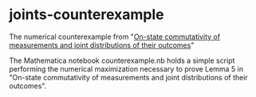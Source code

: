 # joints-counterexample
The numerical counterexample from "[On-state commutativity of measurements and joint distributions of their outcomes](https://arxiv.org/abs/2101.08313)"

The Mathematica notebook counterexample.nb holds a simple script performing the numerical maximization necessary to prove Lemma 5 in "On-state commutativity of measurements and joint distributions of their outcomes".
